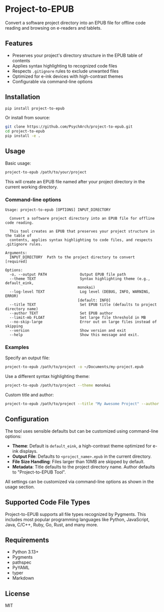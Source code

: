 # Project-to-EPUB

Convert a software project directory into an EPUB file for offline code reading and browsing on e-readers and tablets.

## Features

- Preserves your project's directory structure in the EPUB table of contents
- Applies syntax highlighting to recognized code files
- Respects `.gitignore` rules to exclude unwanted files
- Optimized for e-ink devices with high-contrast themes
- Configurable via command-line options

## Installation

```bash
pip install project-to-epub
```

Or install from source:

```bash
git clone https://github.com/PsychArch/project-to-epub.git
cd project-to-epub
pip install -e .
```

## Usage

Basic usage:

```bash
project-to-epub /path/to/your/project
```

This will create an EPUB file named after your project directory in the current working directory.

### Command-line options

```
Usage: project-to-epub [OPTIONS] INPUT_DIRECTORY

  Convert a software project directory into an EPUB file for offline code reading.

  This tool creates an EPUB that preserves your project structure in the table of
  contents, applies syntax highlighting to code files, and respects .gitignore rules.

Arguments:
  INPUT_DIRECTORY  Path to the project directory to convert  [required]

Options:
  -o, --output PATH               Output EPUB file path
  --theme TEXT                    Syntax highlighting theme (e.g., default_eink, 
                                 monokai)
  --log-level TEXT                Log level (DEBUG, INFO, WARNING, ERROR)
                                 [default: INFO]
  --title TEXT                    Set EPUB title (defaults to project directory name)
  --author TEXT                   Set EPUB author
  --limit-mb FLOAT                Set large file threshold in MB
  --no-skip-large                 Error out on large files instead of skipping
  --version                       Show version and exit
  --help                          Show this message and exit.
```

### Examples

Specify an output file:

```bash
project-to-epub /path/to/project -o ~/Documents/my-project.epub
```

Use a different syntax highlighting theme:

```bash
project-to-epub /path/to/project --theme monokai
```

Custom title and author:

```bash
project-to-epub /path/to/project --title "My Awesome Project" --author "Jane Developer"
```

## Configuration

The tool uses sensible defaults but can be customized using command-line options:

- **Theme**: Default is `default_eink`, a high-contrast theme optimized for e-ink displays.
- **Output File**: Defaults to `<project_name>.epub` in the current directory.
- **File Size Handling**: Files larger than 10MB are skipped by default.
- **Metadata**: Title defaults to the project directory name. Author defaults to "Project-to-EPUB Tool".

All settings can be customized via command-line options as shown in the usage section.

## Supported Code File Types

Project-to-EPUB supports all file types recognized by Pygments. This includes most popular programming languages like Python, JavaScript, Java, C/C++, Ruby, Go, Rust, and many more.

## Requirements

- Python 3.13+
- Pygments
- pathspec
- PyYAML
- typer
- Markdown

## License

MIT 